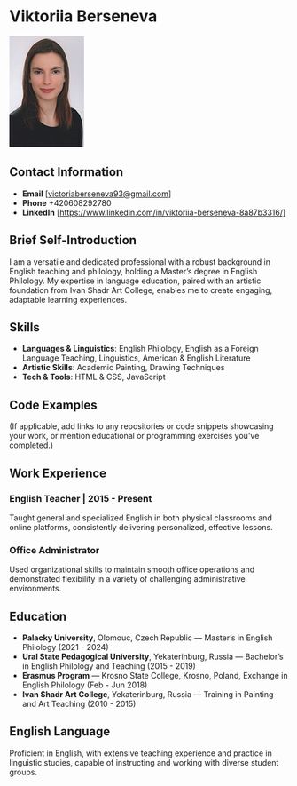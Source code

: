 # Viktoriia Berseneva
![Profile Picture](photo.jpg)

## Contact Information
- **Email** [victoriaberseneva93@gmail.com]
- **Phone** +420608292780
- **LinkedIn** [https://www.linkedin.com/in/viktoriia-berseneva-8a87b3316/]

## Brief Self-Introduction
I am a versatile and dedicated professional with a robust background in English teaching and philology, holding a Master’s degree in English Philology. My expertise in language education, paired with an artistic foundation from Ivan Shadr Art College, enables me to create engaging, adaptable learning experiences. 

## Skills
- **Languages & Linguistics**: English Philology, English as a Foreign Language Teaching, Linguistics, American & English Literature
- **Artistic Skills**: Academic Painting, Drawing Techniques
- **Tech & Tools**: HTML & CSS, JavaScript

## Code Examples
(If applicable, add links to any repositories or code snippets showcasing your work, or mention educational or programming exercises you've completed.)

## Work Experience
### English Teacher | 2015 - Present
Taught general and specialized English in both physical classrooms and online platforms, consistently delivering personalized, effective lessons.

### Office Administrator
Used organizational skills to maintain smooth office operations and demonstrated flexibility in a variety of challenging administrative environments.

## Education

- **Palacky University**, Olomouc, Czech Republic — Master’s in English Philology (2021 - 2024)
- **Ural State Pedagogical University**, Yekaterinburg, Russia — Bachelor’s in English Philology and Teaching (2015 - 2019)
- **Erasmus Program** — Krosno State College, Krosno, Poland, Exchange in English Philology (Feb - Jun 2018)
- **Ivan Shadr Art College**, Yekaterinburg, Russia — Training in Painting and Art Teaching (2010 - 2015)

## English Language
Proficient in English, with extensive teaching experience and practice in linguistic studies, capable of instructing and working with diverse student groups. 